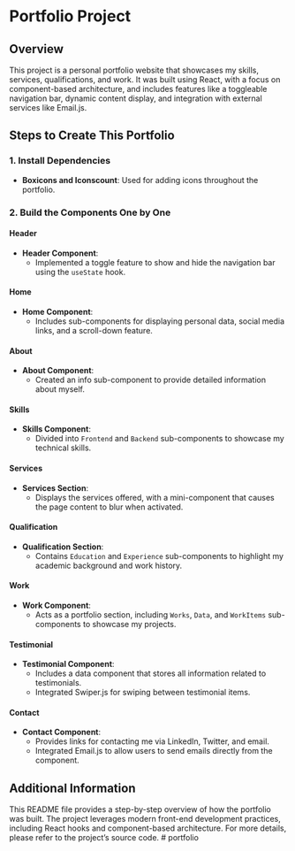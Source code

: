 # Portfolio Project

## Overview

This project is a personal portfolio website that showcases my skills, services, qualifications, and work. It was built using React, with a focus on component-based architecture, and includes features like a toggleable navigation bar, dynamic content display, and integration with external services like Email.js.

## Steps to Create This Portfolio

### 1. Install Dependencies

- **Boxicons and Iconscount**: Used for adding icons throughout the portfolio.

### 2. Build the Components One by One

#### Header
- **Header Component**: 
  - Implemented a toggle feature to show and hide the navigation bar using the `useState` hook.

#### Home
- **Home Component**:
  - Includes sub-components for displaying personal data, social media links, and a scroll-down feature.

#### About
- **About Component**:
  - Created an info sub-component to provide detailed information about myself.

#### Skills
- **Skills Component**:
  - Divided into `Frontend` and `Backend` sub-components to showcase my technical skills.

#### Services
- **Services Section**:
  - Displays the services offered, with a mini-component that causes the page content to blur when activated.

#### Qualification
- **Qualification Section**:
  - Contains `Education` and `Experience` sub-components to highlight my academic background and work history.

#### Work
- **Work Component**:
  - Acts as a portfolio section, including `Works`, `Data`, and `WorkItems` sub-components to showcase my projects.

#### Testimonial
- **Testimonial Component**:
  - Includes a data component that stores all information related to testimonials.
  - Integrated Swiper.js for swiping between testimonial items.

#### Contact
- **Contact Component**:
  - Provides links for contacting me via LinkedIn, Twitter, and email.
  - Integrated Email.js to allow users to send emails directly from the component.

## Additional Information

This README file provides a step-by-step overview of how the portfolio was built. The project leverages modern front-end development practices, including React hooks and component-based architecture. For more details, please refer to the project’s source code.
#   p o r t f o l i o  
 